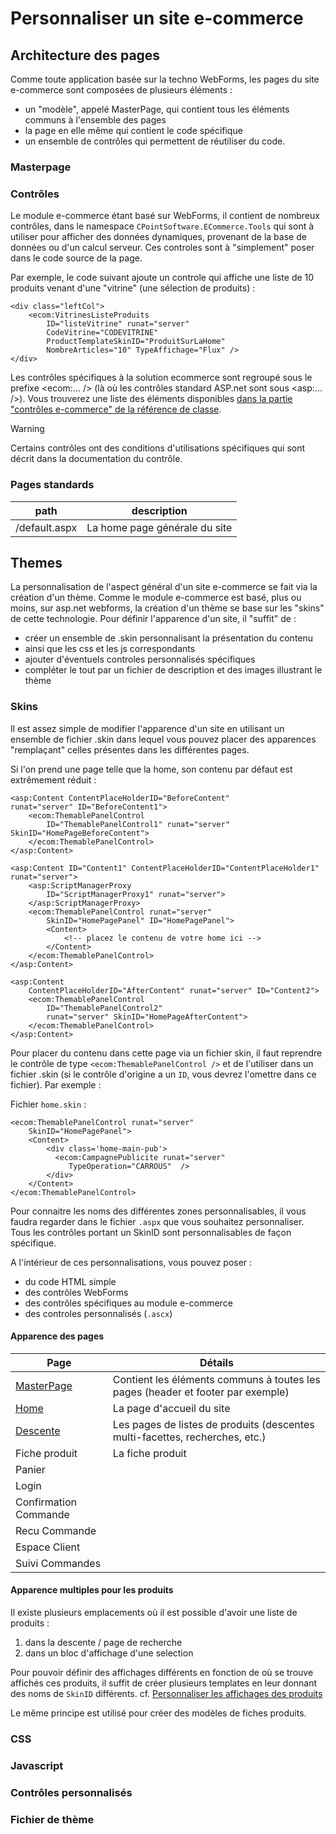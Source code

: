 # Personnaliser un site e-commerce



## Architecture des pages

Comme toute application basée sur la techno WebForms, les pages du site e-commerce sont composées de plusieurs éléments :

- un "modèle", appelé MasterPage, qui contient tous les éléments communs à l'ensemble des pages 
- la page en elle même qui contient le code spécifique
- un ensemble de contrôles qui permettent de réutiliser du code.

### Masterpage



### Contrôles

Le module e-commerce étant basé sur WebForms, il contient de nombreux contrôles, dans le namespace `CPointSoftware.ECommerce.Tools` qui sont à utiliser pour afficher des données dynamiques, provenant de la base de données ou d'un calcul serveur. Ces controles sont à "simplement" poser dans le code source de la page. 

Par exemple, le code suivant ajoute un controle qui affiche une liste de 10 produits venant d'une "vitrine" (une sélection de produits) :

    <div class="leftCol">
        <ecom:VitrinesListeProduits 
            ID="listeVitrine" runat="server" 
            CodeVitrine="CODEVITRINE"
            ProductTemplateSkinID="ProduitSurLaHome"
            NombreArticles="10" TypeAffichage="Flux" />
    </div>

Les contrôles spécifiques à la solution ecommerce sont regroupé sous le prefixe <ecom:... /> (là où les contrôles standard ASP.net sont sous <asp:... />). Vous trouverez une liste des éléments disponibles [dans la partie "contrôles e-commerce" de la référence de classe](../ecommerce/index.md). 

>[!Warning]
Certains contrôles ont des conditions d'utilisations spécifiques qui sont décrit dans la documentation du contrôle.

### Pages standards

path|description
---|---
/default.aspx|La home page générale du site

## Themes

La personnalisation de l'aspect général d'un site e-commerce se fait via la création d'un thème.  Comme le module e-commerce est basé, plus ou moins, sur asp.net webforms, la création d'un thème se base sur les "skins" de cette technologie. Pour définir l'apparence d'un site, il "suffit" de :

- créer un ensemble de .skin personnalisant la présentation du contenu
- ainsi que les css et les js correspondants
- ajouter d'éventuels controles personnalisés spécifiques
- compléter le tout par un fichier de description et des images illustrant le thème

### Skins

Il est assez simple de modifier l'apparence d'un site en utilisant un ensemble de fichier .skin dans lequel vous pouvez placer des apparences "remplaçant" celles présentes dans les différentes pages.

Si l'on prend une page telle que la home, son contenu par défaut est extrêmement réduit : 

    <asp:Content ContentPlaceHolderID="BeforeContent" 
    runat="server" ID="BeforeContent1">
        <ecom:ThemablePanelControl 
            ID="ThemablePanelControl1" runat="server" SkinID="HomePageBeforeContent">
        </ecom:ThemablePanelControl>
    </asp:Content>

    <asp:Content ID="Content1" ContentPlaceHolderID="ContentPlaceHolder1" runat="server">
        <asp:ScriptManagerProxy 
            ID="ScriptManagerProxy1" runat="server">
        </asp:ScriptManagerProxy>
        <ecom:ThemablePanelControl runat="server" 
            SkinID="HomePagePanel" ID="HomePagePanel">
            <Content>
                <!-- placez le contenu de votre home ici -->
            </Content>
        </ecom:ThemablePanelControl>
    </asp:Content>

    <asp:Content 
        ContentPlaceHolderID="AfterContent" runat="server" ID="Content2">
        <ecom:ThemablePanelControl 
            ID="ThemablePanelControl2" 
            runat="server" SkinID="HomePageAfterContent">
        </ecom:ThemablePanelControl>
    </asp:Content>

Pour placer du contenu dans cette page via un fichier skin, il faut reprendre le contrôle de type `<ecom:ThemablePanelControl />` et de l'utiliser dans un fichier .skin (si le contrôle d'origine a un `ID`, vous devrez l'omettre dans ce fichier). Par exemple :

Fichier `home.skin` :

    <ecom:ThemablePanelControl runat="server" 
        SkinID="HomePagePanel">
        <Content>
            <div class='home-main-pub'>
              <ecom:CampagnePublicite runat="server"
                 TypeOperation="CARROUS"  />
            </div>
        </Content>
    </ecom:ThemablePanelControl>

Pour connaitre les noms des différentes zones personnalisables, il vous faudra regarder dans le fichier `.aspx` que vous souhaitez personnaliser. Tous les contrôles portant un SkinID sont personnalisables de façon spécifique. 

A l'intérieur de ces personnalisations, vous pouvez poser : 
- du code HTML simple
- des contrôles WebForms
- des contrôles spécifiques au module e-commerce
- des controles personnalisés (`.ascx`)

#### Apparence des pages

Page | Détails
---|---
[MasterPage](personnalisation/ecommerce-masterpage.md)|Contient les éléments communs à toutes les pages (header et footer par exemple)
[Home](personnalisation/ecommerce-homepage.md)|La page d'accueil du site
[Descente](personnalisation/ecommerce-descente.md)|Les pages de listes de produits (descentes multi-facettes, recherches, etc.)
Fiche produit|La fiche produit
Panier|
Login|
Confirmation Commande|
Recu Commande|
Espace Client|
Suivi Commandes|


#### Apparence multiples pour les produits

Il existe plusieurs emplacements où il est possible d'avoir une liste de produits :

1. dans la descente / page de recherche
2. dans un bloc d'affichage d'une selection

Pour pouvoir définir des affichages différents en fonction de où se trouve affichés ces produits, il suffit de créer plusieurs templates en leur donnant des noms de `SkinID` différents. cf. [Personnaliser les affichages des produits](personnalisation/ecommerce-descente.md)

Le même principe est utilisé pour créer des modèles de fiches produits.

### CSS

### Javascript

### Contrôles personnalisés

### Fichier de thème